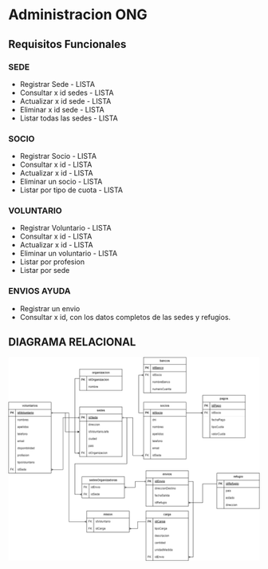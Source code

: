 # Administracion ONG

## Requisitos Funcionales

### SEDE
- Registrar Sede - LISTA
- Consultar x id sedes - LISTA
- Actualizar x id sede - LISTA
- Eliminar x id sede - LISTA
- Listar todas las sedes - LISTA

### SOCIO
- Registrar Socio - LISTA
- Consultar x id - LISTA
- Actualizar x id - LISTA
- Eliminar un socio - LISTA
- Listar por tipo de cuota - LISTA

### VOLUNTARIO
- Registrar Voluntario - LISTA
- Consultar x id - LISTA
- Actualizar x id - LISTA
- Eliminar un voluntario  - LISTA
- Listar por profesion
- Listar por sede

### ENVIOS AYUDA
- Registrar un envio
- Consultar x id, con los datos completos de las sedes y refugios.


## DIAGRAMA RELACIONAL

![](db-admin-ong.png)